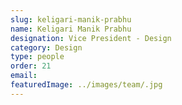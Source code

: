 ```yaml
---
slug: keligari-manik-prabhu
name: Keligari Manik Prabhu
designation: Vice President - Design
category: Design
type: people
order: 21
email:
featuredImage: ../images/team/.jpg
---
```

